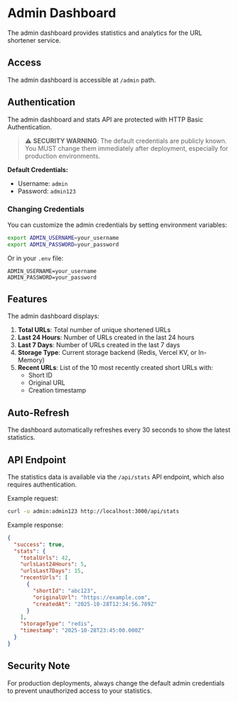 # Admin Dashboard

The admin dashboard provides statistics and analytics for the URL shortener service.

## Access

The admin dashboard is accessible at `/admin` path.

## Authentication

The admin dashboard and stats API are protected with HTTP Basic Authentication.

> ⚠️ **SECURITY WARNING**: The default credentials are publicly known. You MUST change them immediately after deployment, especially for production environments.

**Default Credentials:**
- Username: `admin`
- Password: `admin123`

### Changing Credentials

You can customize the admin credentials by setting environment variables:

```bash
export ADMIN_USERNAME=your_username
export ADMIN_PASSWORD=your_password
```

Or in your `.env` file:
```
ADMIN_USERNAME=your_username
ADMIN_PASSWORD=your_password
```

## Features

The admin dashboard displays:

1. **Total URLs**: Total number of unique shortened URLs
2. **Last 24 Hours**: Number of URLs created in the last 24 hours
3. **Last 7 Days**: Number of URLs created in the last 7 days
4. **Storage Type**: Current storage backend (Redis, Vercel KV, or In-Memory)
5. **Recent URLs**: List of the 10 most recently created short URLs with:
   - Short ID
   - Original URL
   - Creation timestamp

## Auto-Refresh

The dashboard automatically refreshes every 30 seconds to show the latest statistics.

## API Endpoint

The statistics data is available via the `/api/stats` API endpoint, which also requires authentication.

Example request:
```bash
curl -u admin:admin123 http://localhost:3000/api/stats
```

Example response:
```json
{
  "success": true,
  "stats": {
    "totalUrls": 42,
    "urlsLast24Hours": 5,
    "urlsLast7Days": 15,
    "recentUrls": [
      {
        "shortId": "abc123",
        "originalUrl": "https://example.com",
        "createdAt": "2025-10-28T12:34:56.789Z"
      }
    ],
    "storageType": "redis",
    "timestamp": "2025-10-28T23:45:00.000Z"
  }
}
```

## Security Note

For production deployments, always change the default admin credentials to prevent unauthorized access to your statistics.
